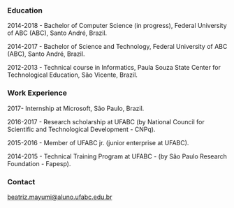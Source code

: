 
### Education

2014-2018 - Bachelor of Computer Science (in progress), Federal University of ABC (ABC), Santo André, Brazil.

2014-2017 - Bachelor of Science and Technology, Federal University of ABC (ABC), Santo André, Brazil.

2012-2013 - Technical course in Informatics, Paula Souza State Center for Technological Education, São Vicente, Brazil.


### Work Experience

2017- Internship at Microsoft, São Paulo, Brazil.

2016-2017 - Research scholarship at UFABC (by National Council for Scientific and Technological Development - CNPq).

2015-2016 - Member of UFABC jr. (junior enterprise at UFABC).

2014-2015 - Technical Training Program at UFABC - (by São Paulo Research Foundation - Fapesp).


### Contact
beatriz.mayumi@aluno.ufabc.edu.br
